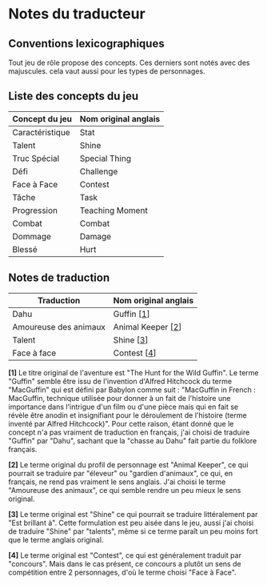 # Notes du traducteur

## Conventions lexicographiques

Tout jeu de rôle propose des concepts. Ces derniers sont notés avec des majuscules. cela vaut aussi pour les types de personnages.

## Liste des concepts du jeu

Concept du jeu | Nom original anglais
---------------|-------------
Caractéristique | Stat
Talent | Shine
Truc Spécial | Special Thing
Défi | Challenge
Face à Face | Contest
Tâche | Task
Progression | Teaching Moment
Combat | Combat
Dommage | Damage
Blessé | Hurt



## Notes de traduction

Traduction | Nom original anglais
---------------|-------------
Dahu | Guffin [[1](#note1)]
Amoureuse des animaux | Animal Keeper [[2](#note2)]
Talent | Shine [[3](#note3)]
Face à face | Contest [[4](#note4)]


<a name="note1"></a>**[1]** Le titre original de l'aventure est "The Hunt for the Wild Guffin". Le terme "Guffin" semble être issu de l'invention d'Alfred Hitchcock du terme "MacGuffin" qui est défini par Babylon comme suit : "MacGuffin in French : MacGuffin, technique utilisée pour donner à un fait de l'histoire une importance dans l'intrigue d'un film ou d'une pièce mais qui en fait se révèle être anodin et insignifiant pour le déroulement de l'histoire (terme inventé par Alfred Hitchcock)". Pour cette raison, étant donné que le concept n'a pas vraiment de traduction en français, j'ai choisi de traduire "Guffin" par "Dahu", sachant que la "chasse au Dahu" fait partie du folklore français.

<a name="note2"></a>**[2]** Le terme original du profil de personnage est "Animal Keeper", ce qui pourrait se traduire par "éleveur" ou "gardien d'animaux", ce qui, en français, ne rend pas vraiment le sens anglais. J'ai choisi le terme "Amoureuse des animaux", ce qui semble rendre un peu mieux le sens original.

<a name="note3"></a>**[3]** Le terme original est "Shine" ce qui pourrait se traduire littéralement par "Est brillant à". Cette formulation est peu aisée dans le jeu, aussi j'ai choisi de traduire "Shine" par "talents", même si ce terme paraît un peu moins fort que le terme anglais original.

<a name="note4"></a>**[4]** Le terme original est "Contest", ce qui est généralement traduit par "concours". Mais dans le cas présent, ce concours a plutôt un sens de compétition entre 2 personnages, d'où le terme choisi "Face à Face".

